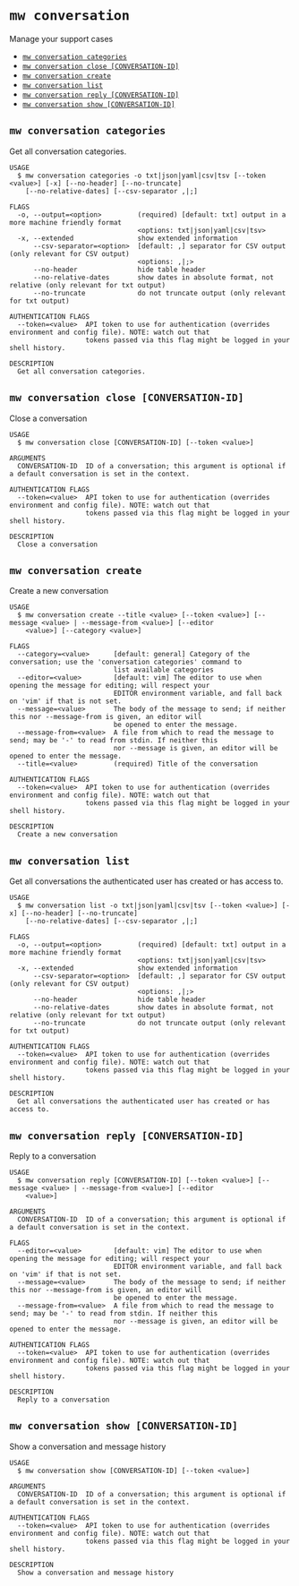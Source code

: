 `mw conversation`
=================

Manage your support cases

* [`mw conversation categories`](#mw-conversation-categories)
* [`mw conversation close [CONVERSATION-ID]`](#mw-conversation-close-conversation-id)
* [`mw conversation create`](#mw-conversation-create)
* [`mw conversation list`](#mw-conversation-list)
* [`mw conversation reply [CONVERSATION-ID]`](#mw-conversation-reply-conversation-id)
* [`mw conversation show [CONVERSATION-ID]`](#mw-conversation-show-conversation-id)

## `mw conversation categories`

Get all conversation categories.

```
USAGE
  $ mw conversation categories -o txt|json|yaml|csv|tsv [--token <value>] [-x] [--no-header] [--no-truncate]
    [--no-relative-dates] [--csv-separator ,|;]

FLAGS
  -o, --output=<option>         (required) [default: txt] output in a more machine friendly format
                                <options: txt|json|yaml|csv|tsv>
  -x, --extended                show extended information
      --csv-separator=<option>  [default: ,] separator for CSV output (only relevant for CSV output)
                                <options: ,|;>
      --no-header               hide table header
      --no-relative-dates       show dates in absolute format, not relative (only relevant for txt output)
      --no-truncate             do not truncate output (only relevant for txt output)

AUTHENTICATION FLAGS
  --token=<value>  API token to use for authentication (overrides environment and config file). NOTE: watch out that
                   tokens passed via this flag might be logged in your shell history.

DESCRIPTION
  Get all conversation categories.
```

## `mw conversation close [CONVERSATION-ID]`

Close a conversation

```
USAGE
  $ mw conversation close [CONVERSATION-ID] [--token <value>]

ARGUMENTS
  CONVERSATION-ID  ID of a conversation; this argument is optional if a default conversation is set in the context.

AUTHENTICATION FLAGS
  --token=<value>  API token to use for authentication (overrides environment and config file). NOTE: watch out that
                   tokens passed via this flag might be logged in your shell history.

DESCRIPTION
  Close a conversation
```

## `mw conversation create`

Create a new conversation

```
USAGE
  $ mw conversation create --title <value> [--token <value>] [--message <value> | --message-from <value>] [--editor
    <value>] [--category <value>]

FLAGS
  --category=<value>      [default: general] Category of the conversation; use the 'conversation categories' command to
                          list available categories
  --editor=<value>        [default: vim] The editor to use when opening the message for editing; will respect your
                          EDITOR environment variable, and fall back on 'vim' if that is not set.
  --message=<value>       The body of the message to send; if neither this nor --message-from is given, an editor will
                          be opened to enter the message.
  --message-from=<value>  A file from which to read the message to send; may be '-' to read from stdin. If neither this
                          nor --message is given, an editor will be opened to enter the message.
  --title=<value>         (required) Title of the conversation

AUTHENTICATION FLAGS
  --token=<value>  API token to use for authentication (overrides environment and config file). NOTE: watch out that
                   tokens passed via this flag might be logged in your shell history.

DESCRIPTION
  Create a new conversation
```

## `mw conversation list`

Get all conversations the authenticated user has created or has access to.

```
USAGE
  $ mw conversation list -o txt|json|yaml|csv|tsv [--token <value>] [-x] [--no-header] [--no-truncate]
    [--no-relative-dates] [--csv-separator ,|;]

FLAGS
  -o, --output=<option>         (required) [default: txt] output in a more machine friendly format
                                <options: txt|json|yaml|csv|tsv>
  -x, --extended                show extended information
      --csv-separator=<option>  [default: ,] separator for CSV output (only relevant for CSV output)
                                <options: ,|;>
      --no-header               hide table header
      --no-relative-dates       show dates in absolute format, not relative (only relevant for txt output)
      --no-truncate             do not truncate output (only relevant for txt output)

AUTHENTICATION FLAGS
  --token=<value>  API token to use for authentication (overrides environment and config file). NOTE: watch out that
                   tokens passed via this flag might be logged in your shell history.

DESCRIPTION
  Get all conversations the authenticated user has created or has access to.
```

## `mw conversation reply [CONVERSATION-ID]`

Reply to a conversation

```
USAGE
  $ mw conversation reply [CONVERSATION-ID] [--token <value>] [--message <value> | --message-from <value>] [--editor
    <value>]

ARGUMENTS
  CONVERSATION-ID  ID of a conversation; this argument is optional if a default conversation is set in the context.

FLAGS
  --editor=<value>        [default: vim] The editor to use when opening the message for editing; will respect your
                          EDITOR environment variable, and fall back on 'vim' if that is not set.
  --message=<value>       The body of the message to send; if neither this nor --message-from is given, an editor will
                          be opened to enter the message.
  --message-from=<value>  A file from which to read the message to send; may be '-' to read from stdin. If neither this
                          nor --message is given, an editor will be opened to enter the message.

AUTHENTICATION FLAGS
  --token=<value>  API token to use for authentication (overrides environment and config file). NOTE: watch out that
                   tokens passed via this flag might be logged in your shell history.

DESCRIPTION
  Reply to a conversation
```

## `mw conversation show [CONVERSATION-ID]`

Show a conversation and message history

```
USAGE
  $ mw conversation show [CONVERSATION-ID] [--token <value>]

ARGUMENTS
  CONVERSATION-ID  ID of a conversation; this argument is optional if a default conversation is set in the context.

AUTHENTICATION FLAGS
  --token=<value>  API token to use for authentication (overrides environment and config file). NOTE: watch out that
                   tokens passed via this flag might be logged in your shell history.

DESCRIPTION
  Show a conversation and message history
```
